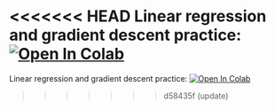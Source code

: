 <<<<<<< HEAD
Linear regression and gradient descent practice:
[![Open In Colab](https://colab.research.google.com/assets/colab-badge.svg)](https://colab.research.google.com/github/girafe-ai/ml-course/blob/22f_basic/homeworks/assignment0_02_lin_reg/assignment0_02_linear_regression_and_derivatives.ipynb)
=======
Linear regression and gradient descent practice:
[![Open In Colab](https://colab.research.google.com/assets/colab-badge.svg)](https://colab.research.google.com/github/girafe-ai/ml-course/blob/22f_basic/homeworks/assignment0_02_lin_reg/assignment0_02_linear_regression_and_derivatives.ipynb)
>>>>>>> d58435f (update)
